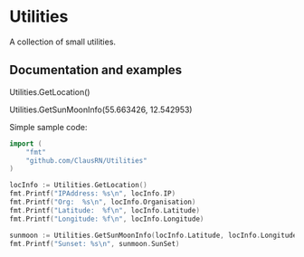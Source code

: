 # Utilities

A collection of small utilities.

## Documentation and examples

Utilities.GetLocation()

Utilities.GetSunMoonInfo(55.663426, 12.542953)

Simple sample code:

```go
import (
    "fmt"
    "github.com/ClausRN/Utilities"
)

locInfo := Utilities.GetLocation()
fmt.Printf("IPAddress: %s\n", locInfo.IP)
fmt.Printf("Org:  %s\n", locInfo.Organisation)
fmt.Printf("Latitude:  %f\n", locInfo.Latitude)
fmt.Printf("Longitude: %f\n", locInfo.Longitude)

sunmoon := Utilities.GetSunMoonInfo(locInfo.Latitude, locInfo.Longitude)
fmt.Printf("Sunset: %s\n", sunmoon.SunSet)

```

